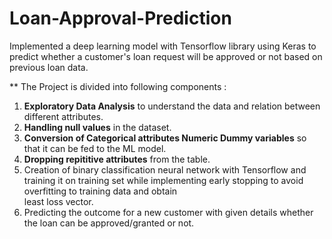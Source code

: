 # Loan-Approval-Prediction
Implemented a deep learning model with Tensorflow library using Keras to predict whether a customer's loan request will be approved or not based on previous loan data.

** The Project is divided into following components :
  1. **Exploratory Data Analysis** to understand the data and relation between different attributes.
  2. **Handling null values** in the dataset.
  3. **Conversion of Categorical attributes Numeric Dummy variables** so that it can be fed to the ML model.
  4. **Dropping repititive attributes** from the table.
  5. Creation of binary classification neural network with Tensorflow and training it on training set while implementing early stopping to avoid overfitting to training data and obtain     
     least loss vector.
  6. Predicting the outcome for a new customer with given details whether the loan can be approved/granted or not. 
